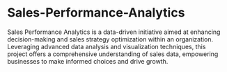 # Sales-Performance-Analytics
Sales Performance Analytics is a data-driven initiative aimed at enhancing decision-making and sales strategy optimization within an organization. Leveraging advanced data analysis and visualization techniques, this project offers a comprehensive understanding of sales data, empowering businesses to make informed choices and drive growth.
